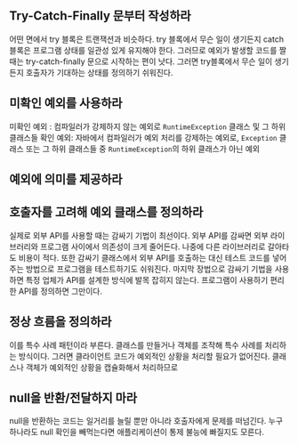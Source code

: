 ## Try-Catch-Finally 문부터 작성하라
어떤 면에서 try 블록은 트랜잭션과 비슷하다. 
try 블록에서 무슨 일이 생기든지 catch 블록은 프로그램 상태를 일관성 있게 유지해야 한다.
그러므로 예외가 발생할 코드를 짤 때는 try-catch-finally 문으로 시작하는 편이 낫다. 
그러면 try블록에서 무슨 일이 생기든지 호출자가 기대하는 상태를 정의하기 쉬워진다.

## 미확인 예외를 사용하라
미확인 예외 : 컴파일러가 강제하지 않는 예외로 `RuntimeException` 클래스 및 그 하위 클래스들
확인 예외: 자바에서 컴파일러가 예외 처리를 강제하는 예외로, `Exception` 클래스 또는 그 하위 클래스들 중 `RuntimeException`의 하위 클래스가 아닌 예외

## 예외에 의미를 제공하라

## 호출자를 고려해 예외 클래스를 정의하라

실제로 외부 API를 사용할 때는 감싸기 기법이 최선이다. 
외부 API를 감싸면 외부 라이브러리와 프로그램 사이에서 의존성이 크게 줄어든다.
나중에 다른 라이브러리로 갈아타도 비용이 적다.
또한 감싸기 클래스에서 외부 API를 호출하는 대신 테스트 코드를 넣어주는 방법으로 프로그램을 테스트하기도 쉬워진다.
마지막 장법으로 감싸기 기법을 사용하면 특정 업체가 API를 설계한 방식에 발목 잡히지 않는다.
프로그램이 사용하기 편리한 API를 정의하면 그만이다.
## 정상 흐름을 정의하라
이를 특수 사례 패턴이라 부른다.
클래스를 만들거나 객체를 조작해 특수 사례를 처리하는 방식이다.
그러면 클라이언트 코드가 예외적인 상황을 처리할 필요가 없어진다.
클래스나 객체가 예외적인 상황을 캡슐화해서 처리하므로

## null을 반환/전달하지 마라
null을 반환하는 코드는 일거리를 늘릴 뿐만 아니라 호출자에게 문제를 떠넘긴다. 누구 하나라도 null 확인을 빼먹는다면 애플리케이션이 통제 불능에 빠질지도 모른다.